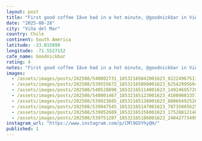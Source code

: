 ```yaml
---
layout: post
title: "First good coffee Iâve had in a hot minute, @goodnickbar in ViÃ±a del Mar, @tinaaluu is doing a spot of work so I decided to get back on my shit and hunt down a good cafe for a stop on the #worldcof"
date: "2025-08-28"
city: "Viña del Mar"
country: Chile
continent: South America
latitude: -33.015099
longitude: -71.5527152
cafe_name: Goodnickbar
rating: 4
notes: "First good coffee Iâve had in a hot minute, @goodnickbar in ViÃ±a del Mar, @tinaaluu is doing a spot of work so I decided to get back on my shit and hunt down a good cafe for a stop on the #worldcoffeetour (neither dog is named nick)"
images:
  - /assets/images/posts/202508/540002731_18532165042001623_9222496751397690357_n_18077193815002841.jpg
  - /assets/images/posts/202508/539555672_18532165099001623_6254299569403841392_n_18383689339132337.jpg
  - /assets/images/posts/202508/540528898_18532165114001623_1492469572855819688_n_18038814578432201.jpg
  - /assets/images/posts/202508/540001467_18532165123001623_4108908335787858765_n_18057874331605175.jpg
  - /assets/images/posts/202508/539923685_18532165138001623_8806649252629481569_n_18039333758413992.jpg
  - /assets/images/posts/202508/539947545_18532165147001623_7873508562513909102_n_18072037352514567.jpg
  - /assets/images/posts/202508/539952609_18532165156001623_175288121408316261_n_17858251368482848.jpg
  - /assets/images/posts/202508/539751207_18532165186001623_2404277349858689594_n_18065929427224144.jpg
instagram_url: "https://www.instagram.com/p/CMl9G5YhyQH/"
published: 1
---
```

